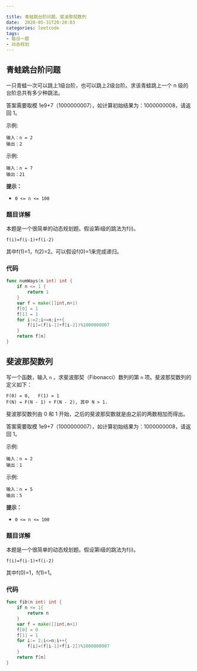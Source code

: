 ```yaml
---

title: 青蛙跳台阶问题、斐波那契数列
date:  2020-05-31T20:20:03
categories: leetcode
tags:
- 每日一题
- 动态规划
---
```


## 青蛙跳台阶问题

一只青蛙一次可以跳上1级台阶，也可以跳上2级台阶。求该青蛙跳上一个 n 级的台阶总共有多少种跳法。

答案需要取模 1e9+7（1000000007），如计算初始结果为：1000000008，请返回 1。

示例:

```
输入：n = 2
输出：2
```

示例:

```
输入：n = 7
输出：21
```

**提示：**

- `0 <= n <= 100`

### 题目详解

本题是一个很简单的动态规划题。假设第i级的跳法为f(i)。

```
f(i)=f(i-1)+f(i-2)
```

其中f(1)=1，f(2)=2。可以假设f(0)=1来完成递归。

### 代码

```go
func numWays(n int) int {
    if n <= 1 {
        return 1
    }
    var f = make([]int,n+1)
    f[0] = 1
    f[1] = 1
    for i:=2;i<=n;i++{
        f[i]=(f[i-1]+f[i-2])%1000000007
    }
    return f[n]
}
```



## 斐波那契数列

写一个函数，输入 `n` ，求斐波那契（Fibonacci）数列的第 `n` 项。斐波那契数列的定义如下：

```
F(0) = 0,   F(1) = 1
F(N) = F(N - 1) + F(N - 2), 其中 N > 1.
```

斐波那契数列由 0 和 1 开始，之后的斐波那契数就是由之前的两数相加而得出。

答案需要取模 1e9+7（1000000007），如计算初始结果为：1000000008，请返回 1。

示例:

```
输入：n = 2
输出：1
```

示例:

```
输入：n = 5
输出：5
```

**提示：**

- `0 <= n <= 100`

### 题目详解

本题是一个很简单的动态规划题。假设第i级的跳法为f(i)。

```
f(i)=f(i-1)+f(i-2)
```

其中f(0)=1，f(1)=1。

### 代码

```go
func fib(n int) int {
    if n <= 1{
        return n
    }
    var f = make([]int,n+1)
    f[0] = 0
    f[1] = 1
    for i:= 2;i<=n;i++{
        f[i]=(f[i-1]+f[i-2])%1000000007
    }
    return f[n]
}
```




